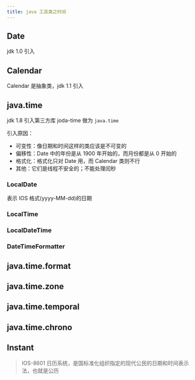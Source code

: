 ```yaml
---
title: java 工具类之时间
---
```


## Date

jdk 1.0 引入


## Calendar

Calendar 是抽象类，jdk 1.1 引入


## java.time

jdk 1.8 引入第三方库 joda-time 做为 `java.time`

引入原因：
- 可变性：像日期和时间这样的类应该是不可变的
- 偏移性：Date 中的年份是从 1900 年开始的，而月份都是从 0 开始的
- 格式化：格式化只对 Date 用，而 Calendar 类则不行
- 其他：它们是线程不安全的；不能处理闰秒


### LocalDate

表示 IOS 格式(yyyy-MM-dd)的日期

### LocalTime


### LocalDateTime

### DateTimeFormatter

## java.time.format

## java.time.zone

## java.time.temporal

## java.time.chrono



## Instant








> IOS-8601 日历系统，是国标准化组织指定的现代公民的日期和时间表示法，也就是公历
